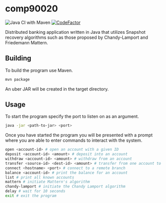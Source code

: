 # comp90020

![Java CI with Maven](https://github.com/omjadas/distributed-banking/workflows/Java%20CI%20with%20Maven/badge.svg)
[![CodeFactor](https://www.codefactor.io/repository/github/omjadas/distributed-banking/badge?s=078d53ad33c35efcce666df8e54c2ac7c82496fd)](https://www.codefactor.io/repository/github/omjadas/distributed-banking)

Distributed banking application written in Java that utilizes Snapshot recovery
algorithms such as those proposed by Chandy-Lamport and Friedemann Mattern.

## Building

To build the program use Maven.

```bash
mvn package
```

An uber JAR will be created in the target directory.

## Usage

To start the program specify the port to listen on as an argument.

```bash
java -jar <path-to-jar> <port>
```

Once you have started the program you will be presented with a prompt where you
are able to enter commands to interact with the system.

```bash
open <account-id> # open an account with a given ID
deposit <account-id> <amount> # deposit into an account
withdraw <account-id> <amount> # withdraw from an account
transfer <source-id> <dest-id> <amount> # transfer from one account to another
connect <hostname> <port> # connect to a remote branch
balance <account-id> # print the balance for an account
list # print all known accounts
mattern # initiate Mattern's algorithm
chandy-lamport # initiate the Chandy Lamport algorithm
delay # wait for 10 seconds
exit # exit the program
```
